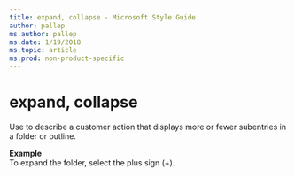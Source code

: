 ```yaml
---
title: expand, collapse - Microsoft Style Guide
author: pallep
ms.author: pallep
ms.date: 1/19/2018
ms.topic: article
ms.prod: non-product-specific
---
```


# expand, collapse

Use to describe a customer action that displays more or fewer subentries in a folder or outline. 

**Example**  
To expand the folder, select the plus sign (+).
